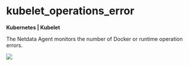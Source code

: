 # kubelet_operations_error

**Kubernetes | Kubelet**

The Netdata Agent monitors the number of Docker or runtime operation errors.

![](https://drive.google.com/uc?export=view&id=1elXR92OQn3sWVGXUCjpGi-NwcLNYE24g)
